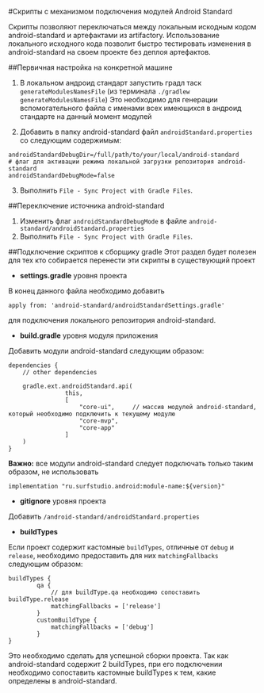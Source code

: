 #Скрипты с механизмом подключения модулей Android Standard

Скрипты позволяют переключаться между локальным искодным кодом android-standard и артефактами из artifactory.
Использование локального исходного кода позволит быстро тестировать изменения в android-standard на своем проекте без деплоя артефактов.

##Первичная настройка на конкретной машине

1. В локальном андроид стандарт запустить градл таск ```generateModulesNamesFile``` (из терминала ```./gradlew generateModulesNamesFile```)
Это необходимо для генерации вспомогательного файла с именами всех имеющихся в андроид стандарте на данный момент модулей

2. Добавить в папку android-standard файл ```androidStandard.properties``` со следующим содержимым:
```
androidStandardDebugDir=/full/path/to/your/local/android-standard
# флаг для активации режима локальной загрузки репозитория android-standard
androidStandardDebugMode=false
```
3. Выполнить ```File - Sync Project with Gradle Files```.

##Переключение источника android-standard

1. Изменить флаг ```androidStandardDebugMode``` в файле ```android-standard/androidStandard.properties```
2. Выполнить ```File - Sync Project with Gradle Files```.

##Подключение скриптов к сборщику gradle
Этот раздел будет полезен для тех кто собирается перенести эти скрипты в существующий проект

+ **settings.gradle** уровня проекта

В конец данного файла необходимо добавить

```apply from: 'android-standard/androidStandardSettings.gradle'```

для подключения локального репозитория android-standard.

+ **build.gradle** уровня модуля приложения

Добавить модули android-standard следующим образом:

```
dependencies {
    // other dependencies

    gradle.ext.androidStandard.api(
                this,
                [
                    "core-ui",     // массив модулей android-standard, который необходимо подключить к текущему модулю
                    "core-mvp",
                    "core-app"
                ]
    )
}
```

**Важно:** все модули android-standard следует подключать только таким образом, не использовать

```implementation "ru.surfstudio.android:module-name:${version}"```

+ **gitignore** уровня проекта

Добавить ```/android-standard/androidStandard.properties```

+ **buildTypes**

Если проект содержит кастомные ```buildTypes```, отличные от ```debug``` и ```release```, необходимо
предоставить для них ```matchingFallbacks``` следующим образом:

```
buildTypes {
        qa {
            // для buildType.qa необходимо сопоставить buildType.release
            matchingFallbacks = ['release']
        }
        customBuildType {
            matchingFallbacks = ['debug']
        }
}
```

Это необходимо сделать для успешной сборки проекта. Так как android-standard содержит 2 buildTypes,
при его подключении необходимо сопоставить кастомные buildTypes к тем, какие определены в android-standard.